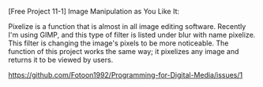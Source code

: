 
[Free Project 11-1] Image Manipulation as You Like It:

Pixelize is a function that is almost in all image editing software. Recently I'm using GIMP, and this type of filter is listed under blur with name pixelize. This filter is changing the image's pixels to be more noticeable. 
The function of this project works the same way; it pixelizes any image and returns it to be viewed by users. 

https://github.com/Fotoon1992/Programming-for-Digital-Media/issues/1
